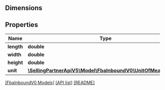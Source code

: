 ## Dimensions

## Properties

Name | Type | Description | Notes
------------ | ------------- | ------------- | -------------
**length** | **double** |  |
**width** | **double** |  |
**height** | **double** |  |
**unit** | [**\SellingPartnerApiV5\Model\FbaInboundV0\UnitOfMeasurement**](UnitOfMeasurement.md) |  |

[[FbaInboundV0 Models]](../) [[API list]](../../Api) [[README]](../../../README.md)
